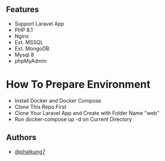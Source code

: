 ## Features
- Support Laravel App
- PHP 8.1
- Nginx
- Ext. MSSQL
- Ext. MongoDB
- Mysql 8
- phpMyAdmin
# How To Prepare Environment
- Install Docker and Docker Compose
- Clone This Repo First 
- Clone Your Laravel App and Create with Folder Name "web" 
- Run docker-compose up -d on Current Directory
## Authors
- [@phatkung7](https://github.com/phatkung7)
